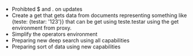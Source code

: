 - Prohibted $ and . on updates
- Create a get that gets data from documents representing something like {teste: {testar: '123'}} that can be get using
  teste.testar using the get environment from proxy.
- Simplify the operators environment
- Preparing new deep search using all capabilities
- Preparing sort of data using new capabilities